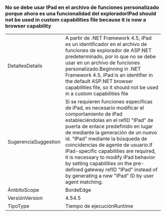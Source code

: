 ### <a name="ipad-should-not-be-used-in-custom-capabilities-file-because-it-is-now-a-browser-capability"></a><span data-ttu-id="679c0-101">No se debe usar IPad en el archivo de funciones personalizado porque ahora es una funcionalidad del explorador</span><span class="sxs-lookup"><span data-stu-id="679c0-101">IPad should not be used in custom capabilities file because it is now a browser capability</span></span>

|   |   |
|---|---|
|<span data-ttu-id="679c0-102">Detalles</span><span class="sxs-lookup"><span data-stu-id="679c0-102">Details</span></span>|<span data-ttu-id="679c0-103">A partir de .NET Framework 4.5, iPad es un identificador en el archivo de funciones de explorador de ASP.NET predeterminado, por lo que no se debe usar en un archivo de funciones personalizado.</span><span class="sxs-lookup"><span data-stu-id="679c0-103">Beginning in .NET Framework 4.5, iPad is an identifier in the default ASP.NET browser capabilities file, so it should not be used in a custom capabilities file</span></span>|
|<span data-ttu-id="679c0-104">Sugerencia</span><span class="sxs-lookup"><span data-stu-id="679c0-104">Suggestion</span></span>|<span data-ttu-id="679c0-105">Si se requieren funciones específicas de iPad, es necesario modificar el comportamiento de iPad estableciéndolas en el refID &quot;IPad&quot; de puerta de enlace predefinido en lugar de mediante la generación de un nuevo id. &quot;IPad&quot; mediante la búsqueda de coincidencias de agente de usuario.</span><span class="sxs-lookup"><span data-stu-id="679c0-105">If iPad-specific capabilities are required, it is necessary to modify iPad behavior by setting capabilities on the pre-defined gateway refID &quot;IPad&quot; instead of by generating a new &quot;IPad&quot; ID by user agent matching.</span></span>|
|<span data-ttu-id="679c0-106">Ámbito</span><span class="sxs-lookup"><span data-stu-id="679c0-106">Scope</span></span>|<span data-ttu-id="679c0-107">Borde</span><span class="sxs-lookup"><span data-stu-id="679c0-107">Edge</span></span>|
|<span data-ttu-id="679c0-108">Versión</span><span class="sxs-lookup"><span data-stu-id="679c0-108">Version</span></span>|<span data-ttu-id="679c0-109">4.5</span><span class="sxs-lookup"><span data-stu-id="679c0-109">4.5</span></span>|
|<span data-ttu-id="679c0-110">Tipo</span><span class="sxs-lookup"><span data-stu-id="679c0-110">Type</span></span>|<span data-ttu-id="679c0-111">Tiempo de ejecución</span><span class="sxs-lookup"><span data-stu-id="679c0-111">Runtime</span></span>|

